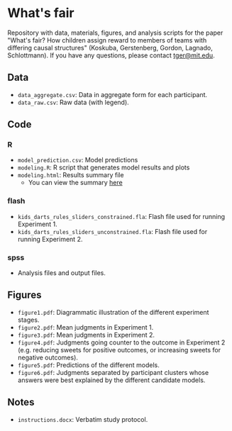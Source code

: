 # What's fair
Repository with data, materials, figures, and analysis scripts for the paper "What's fair? How children assign reward to members of teams with differing causal structures" (Koskuba, Gerstenberg, Gordon, Lagnado, Schlottmann). If you have any questions, please contact [tger@mit.edu](tger@mit.edu). 

## Data 

- `data_aggregate.csv`: Data in aggregate form for each participant. 
- `data_raw.csv`: Raw data (with legend). 

## Code 

### R 

- `model_prediction.csv`: Model predictions 
- `modeling.R`: R script that generates model results and plots
- `modeling.html`: Results summary file
   + You can view the summary [here](https://rawgit.com/tobiasgerstenberg/whats_fair/master/code/r/modeling.html)

### flash 

- `kids_darts_rules_sliders_constrained.fla`: Flash file used for running Experiment 1. 
- `kids_darts_rules_sliders_unconstrained.fla`: Flash file used for running Experiment 2. 

### spss 

- Analysis files and output files. 

## Figures 

- `figure1.pdf`: Diagrammatic illustration of the different experiment stages.
- `figure2.pdf`: Mean judgments in Experiment 1. 
- `figure3.pdf`: Mean judgments in Experiment 2. 
- `figure4.pdf`: Judgments going counter to the outcome in Experiment 2 (e.g. reducing sweets for positive outcomes, or increasing sweets for negative outcomes). 
- `figure5.pdf`: Predictions of the different models. 
- `figure6.pdf`: Judgments separated by participant clusters whose answers were best explained by the different candidate models. 

## Notes 

- `instructions.docx`: Verbatim study protocol.

